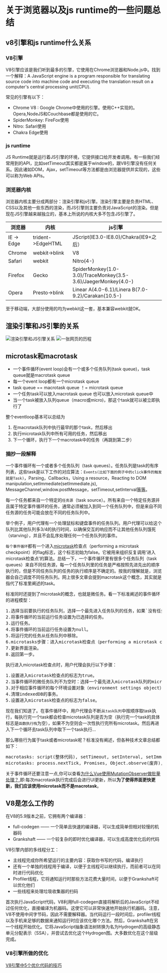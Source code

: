 # 关于浏览器以及js runtime的一些问题总结

## v8引擎和js runtime什么关系

### V8引擎
V8引擎应该是我们听到最多的引擎，它使用在Chrome浏览器和Node.js中。找到一个解释：A JavaScript engine is a program responsible for translating source code into machine code and executing the translation result on a computer's central processing unit(CPU).

常见的引擎有以下：
* Chrome V8 : Google Chrome中使用的引擎。使用C++实现的。Opera,NodeJS和Couchbase都是使用的它。
* SpiderMonkey: FireFox使用
* Nitro: Safari使用
* Chakra Edge使用

### js runtime
JS Runtime就是运行着JS引擎的环境，它提供接口给开发者调用。有一些我们经常用到的API，比如setTimeout其实都是属于window的，跟V8引擎没有任何关系。因此诸如DOM，Ajax，setTimeout等方法都是由浏览器提供并实现的，这些可以称为Web APIs。

### 浏览器内核
浏览器内核主要分成两部分：渲染引擎和js引擎。渲染引擎主要是负责HTML、CSS以及其他一些东西的渲染，而JS引擎则主要负责对JavaScript的渲染。但是现在JS引擎越来越独立的，基本上所说的内核大多不包含JS引擎了。

| 浏览器     | 内核             |                        js引擎                               |
| ----------|------------------|-------------------------------------------------------------|
|IE -> Edge |trident->EdgeHTML |JScript(IE3.0-IE8.0)/Chakra(IE9+之后）                        |
|Chrome     |webkit->blink     |V8                                                           |
|Safari     |webkit            |Nitro(4-)                                                    |
|Firefox    |Gecko             |SpiderMonkey(1.0-3.0)/TraceMonkey(3.5-3.6)/JaegerMonkey(4.0-)|
|Opera      |Presto->blink     |Linear A(4.0-6.1)/Linera B(7.0-9.2)/Carakan(10.5-)           |
至于移动端，大部分使用的均为webkit这一套，基本兼容webkit就OK。

## 渲染引擎和JS引擎的关系
![渲染引擎和JS引擎关系](http://mayun.itc.cmbchina.cn/uploads/images/2019/0311/112712_af105213_2213.jpeg "render&js_engine.Jpg")
![一张网页的历程](http://mayun.itc.cmbchina.cn/uploads/images/2019/0311/112741_2539be6f_2213.jpeg "render_process.Jpg")

## microtask和macrotask
* 一个事件循环(event loop)会有一个或多个任务队列(task queue)，task queue就是macrotask queue
* 每一个event loop都有一个microtask queue
* task queue == macrotask queue ！= microtask queue
* 一个任务task可以放入macrotask queue 也可以放入microtask queue中
* 当一个task被放入队列queue（macro或micro)，那这个task就可以被立即执行了

整个eventloop基本可以总结为
1. 在macrotask队列中执行最早的那个task，然后移出
2. 执行microtask队列中所有可用的任务，然后移出
3. 下一个循环，执行下一个macrotask中的任务（再跳到第二步）

### 摘抄一段解释
一个事件循环有一个或者多个任务队列（task queues）。任务队列是task的有序列表，这些task是以下工作的对应算法：`Events(比如下面的例子中的click事件的触发就是Task)`，Parsing，Callbacks，Using a resource，Reacting to DOM manipulation,setImmediate(setImmediate.js), MessageChannel,window.postMessage，setTimeout,setInterval[等等](https://segmentfault.com/a/1190000008589736)。

每一个任务都来自一个特定的`任务源`（task source）。所有来自一个特定任务源并且属于特定事件循环的任务，通常必须被加入到同一个任务队列中，但是来自不同任务源的任务可能会放在不同的任务队列中。

举个例子，用户代理有一个处理鼠标和键盘事件的任务队列。用户代理可以给这个队列比其他队列多3/4的执行时间，以确保交互的响应而不让其他任务队列饿死（starving），并且不会乱序处理任何一个任务队列的事件。

`每个事件循环`都有一个进入[microtask](https://www.w3.org/TR/html5/webappapis.html#microtask)检查点（performing a microtask checkpoint）的flag标志，这个标志初始为false。它被用来组织反复调用‘进入microtask检查点’的算法。总结一下，一个事件循环里有很多个任务队列（task queues）来自不同任务源，每一个任务队列里的任务是严格按照先进先出的顺序执行的，但是不同任务队列的任务的执行顺序是不确定的。按我的理解就是，浏览器会自己调度不同任务队列。网上很多文章会提到macrotask这个概念，其实就是指代了标准里阐述的task。

标准同时还提到了microtask的概念，也就是微任务。看一下标准阐述的事件循环的进程模型：
<pre>
1.选择当前要执行的任务队列，选择一个最先进入任务队列的任务，如果`没有任务可以选择(如果任务已经执行完毕，直接跳转到microtasks步骤，否则执行第2步)`，则会跳转至microtask的执行步骤。
2.将事件循环的当前运行任务设置为已选择的任务。
3.运行任务。
4.将事件循环的当前运行任务设置为null。
5.将运行完的任务从任务队列中移除。
6.microtasks步骤：进入microtask检查点（performing a microtask checkpoint ）。
7.更新界面渲染。
8.返回第一步。   
</pre>

执行进入microtask检查点时，用户代理会执行以下步骤：
<pre>
1.设置进入microtask检查点的标志为true。
2.当事件循环的微任务队列不为空时：选择一个最先进入microtask队列的microtask；设置事件循环的当前运行任务为已选择的microtask；运行microtask；设置事件循环的当前运行任务为null；将运行结束的microtask从microtask队列中移除。
3.对于相应事件循环的每个环境设置对象（environment settings object）,通知它们哪些promise为rejected。
4.清理indexedDB的事务。
5.设置进入microtask检查点的标志为false。    
</pre>


现在我们知道了。在事件循环中，用户代理会不断从`task队列`中按顺序取task执行，每执行完一个task都会检查microtask队列是否为空（执行完一个task的具体标志是`函数执行栈`为空），如果不为空则会一次性执行完所有microtask。然后再进入下一个循环去task队列中取下一个task执行...

那么哪些行为属于task或者microtask呢？标准没有阐述，但各种技术文章总结都如下：
<pre>
macrotasks: script(整体代码), setTimeout, setInterval, setImmediate, I/O, UI rendering
microtasks: process.nextTick, Promises, Object.observe(废弃), MutationObserver
</pre>

关于事件循环还要注意一点,你可以查看[为什么Vue使用MutationObserver做批量处理？](https://github.com/liangklfangl/react-article-bucket/blob/master/vue/inner-core-concept.md#2%E4%B8%BA%E4%BB%80%E4%B9%88vue%E4%BD%BF%E7%94%A8mutationobserver%E5%81%9A%E6%89%B9%E9%87%8F%E5%A4%84%E7%90%86),即:每次macrotask执行完成后会进行UI更新，所以**为了使得界面更快更新，我们应该使用microtask而不是macrotask**。


## V8是怎么工作的
在V8的5.9版本之前，它拥有两个编译器：
* full-codegen —— 一个简单且快速的编译器，可以生成简单但相对较慢的机器码
* Grankshaft —— 一个较复杂的即时优化编译器，可以生成高度优化后的代码

V8引擎内部的多线程分工：
* 主线程完成你所希望运行的主要内容：获取你书写的代码，编译执行
* 还有一个单独的线程用于编译，以便于主线程可以继续执行，而前者可以在同时进行代码优化
* Profiler线程，它将通知运行时那些方法花费大量时间，以便于Grankshaft可以优化他们
* 一些线程来处理垃圾收集器的扫码

首次执行JavaScript代码，V8利用full-codegen直接将解析后的JavaScript不经过任何优化，直接编译为机器码。这使它可以非常快速地开始执行机器码。注意，V8不使用中间字节码，因此不需要解释器。当代码运行一段时间后，profiler线程以及手机来足够的数据来通知运行时应该优化哪个方法。然后，Grankshaft在另一个线程开始优化。它将JavaScript抽象语法树转换为名为Hydrogen的高级静态单元分配表示（SSA），并尝试去优化这个Hydrogen图。大多数优化在这个层级完成。

### V8引擎所做的优化
[V8引擎中5个优化代码的技巧](https://lyn-ho.github.io/posts/4d26265b/)
